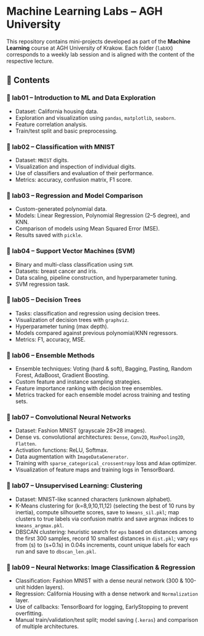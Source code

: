 # Machine Learning Labs – AGH University

This repository contains mini-projects developed as part of the **Machine Learning** course at AGH University of Krakow. Each folder (`labXX`) corresponds to a weekly lab session and is aligned with the content of the respective lecture.

## 🧠 Contents

### 📁 lab01 – Introduction to ML and Data Exploration
- Dataset: California housing data.
- Exploration and visualization using `pandas`, `matplotlib`, `seaborn`.
- Feature correlation analysis.
- Train/test split and basic preprocessing.

### 📁 lab02 – Classification with MNIST
- Dataset: `MNIST` digits.
- Visualization and inspection of individual digits.
- Use of classifiers and evaluation of their performance.
- Metrics: accuracy, confusion matrix, F1 score.

### 📁 lab03 – Regression and Model Comparison
- Custom-generated polynomial data.
- Models: Linear Regression, Polynomial Regression (2–5 degree), and KNN.
- Comparison of models using Mean Squared Error (MSE).
- Results saved with `pickle`.

### 📁 lab04 – Support Vector Machines (SVM)
- Binary and multi-class classification using `SVM`.
- Datasets: breast cancer and iris.
- Data scaling, pipeline construction, and hyperparameter tuning.
- SVM regression task.

### 📁 lab05 – Decision Trees
- Tasks: classification and regression using decision trees.
- Visualization of decision trees with `graphviz`.
- Hyperparameter tuning (max depth).
- Models compared against previous polynomial/KNN regressors.
- Metrics: F1, accuracy, MSE.

### 📁 lab06 – Ensemble Methods
- Ensemble techniques: Voting (hard & soft), Bagging, Pasting, Random Forest, AdaBoost, Gradient Boosting.
- Custom feature and instance sampling strategies.
- Feature importance ranking with decision tree ensembles.
- Metrics tracked for each ensemble model across training and testing sets.

### 📁 lab07 – Convolutional Neural Networks
- Dataset: Fashion MNIST (grayscale 28×28 images).
- Dense vs. convolutional architectures: `Dense`, `Conv2D`, `MaxPooling2D`, `Flatten`.
- Activation functions: ReLU, Softmax.
- Data augmentation with `ImageDataGenerator`.
- Training with `sparse_categorical_crossentropy` loss and `Adam` optimizer.
- Visualization of feature maps and training logs in TensorBoard.

### 📁 lab07 – Unsupervised Learning: Clustering
- Dataset: MNIST-like scanned characters (unknown alphabet).
- K-Means clustering for \(k=8,9,10,11,12\) (selecting the best of 10 runs by inertia), compute silhouette scores, save to `kmeans_sil.pkl`; map clusters to true labels via confusion matrix and save argmax indices to `kmeans_argmax.pkl`.  
- DBSCAN clustering: heuristic search for `eps` based on distances among the first 300 samples, record 10 smallest distances in `dist.pkl`; vary `eps` from \(s\) to \(s+0.1s\) in 0.04s increments, count unique labels for each run and save to `dbscan_len.pkl`.

### 📁 lab09 – Neural Networks: Image Classification & Regression
- Classification: Fashion MNIST with a dense neural network (300 & 100-unit hidden layers).
- Regression: California Housing with a dense network and `Normalization` layer.
- Use of callbacks: TensorBoard for logging, EarlyStopping to prevent overfitting.
- Manual train/validation/test split; model saving (`.keras`) and comparison of multiple architectures.
